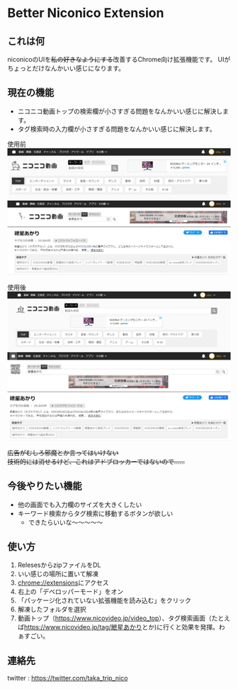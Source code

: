 # Better Niconico Extension

## これは何

niconicoのUIを~~私の好きなようにする~~改善するChrome向け拡張機能です。
UIがちょっとだけなんかいい感じになります。

## 現在の機能

- ニコニコ動画トップの検索欄が小さすぎる問題をなんかいい感じに解決します。
- タグ検索時の入力欄が小さすぎる問題をなんかいい感じに解決します。

使用前
![動画トップ画面使用前](/images/videotop_before.png)
![タグ検索画面使用前](/images/001_%E4%BD%BF%E7%94%A8%E5%89%8D.png)

使用後
![動画トップ画面使用後](/images/videotop_after.png)
![タグ検索画面使用後](/images/001_%E4%BD%BF%E7%94%A8%E5%BE%8C.png)

~~広告がむしろ邪魔とか言ってはいけない~~  
~~技術的には消せるけど、これはアドブロッカーではないので……~~

## 今後やりたい機能

- 他の画面でも入力欄のサイズを大きくしたい
- キーワード検索からタグ検索に移動するボタンが欲しい
    - できたらいいな～～～～～

## 使い方

1. RelesesからzipファイルをDL
1. いい感じの場所に置いて解凍
1. <chrome://extensions>にアクセス
1. 右上の「デベロッパーモード」をオン
1. 「パッケージ化されていない拡張機能を読み込む」をクリック
1. 解凍したフォルダを選択
1. 動画トップ（<https://www.nicovideo.jp/video_top>）、タグ検索画面（たとえば<https://www.nicovideo.jp/tag/紲星あかり>とか)に行くと効果を発揮。わぁすごい。

## 連絡先

twitter : <https://twitter.com/taka_trip_nico>
